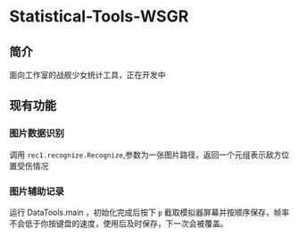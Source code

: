 # Statistical-Tools-WSGR
## 简介
面向工作室的战舰少女统计工具，正在开发中
## 现有功能
### 图片数据识别
调用 `rec1.recognize.Recognize`,参数为一张图片路径，返回一个元组表示敌方位置受伤情况
### 图片辅助记录
运行 DataTools.main ，初始化完成后按下 `p` 截取模拟器屏幕并按顺序保存，帧率不会低于你按键盘的速度，使用后及时保存，下一次会被覆盖。
